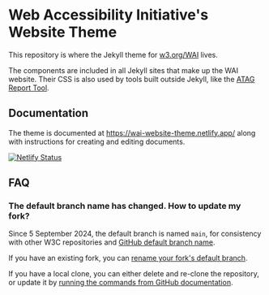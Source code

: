 # Web Accessibility Initiative's Website Theme

This repository is where the Jekyll theme for [w3.org/WAI](https://www.w3.org/WAI/) lives.

The components are included in all Jekyll sites that make up the WAI website. Their CSS is also used by tools built outside Jekyll, like the [ATAG Report Tool](https://www.w3.org/WAI/atag/report-tool/).

## Documentation

The theme is documented at https://wai-website-theme.netlify.app/ along with instructions for creating and editing documents.

[![Netlify Status](https://api.netlify.com/api/v1/badges/bccece24-1280-4687-8121-4536666ea4c9/deploy-status)](https://app.netlify.com/sites/wai-website-theme/deploys)

## FAQ

### The default branch name has changed. How to update my fork?

Since 5 September 2024, the default branch is named `main`, for consistency with other W3C repositories and [GitHub default branch name](https://docs.github.com/en/pull-requests/collaborating-with-pull-requests/proposing-changes-to-your-work-with-pull-requests/about-branches#about-the-default-branch).

If you have an existing fork, you can [rename your fork's default branch](https://docs.github.com/en/repositories/configuring-branches-and-merges-in-your-repository/managing-branches-in-your-repository/renaming-a-branch#renaming-a-branch).

If you have a local clone, you can either delete and re-clone the repository, or update it by [running the commands from GitHub documentation](https://docs.github.com/en/repositories/configuring-branches-and-merges-in-your-repository/managing-branches-in-your-repository/renaming-a-branch#updating-a-local-clone-after-a-branch-name-changes).
